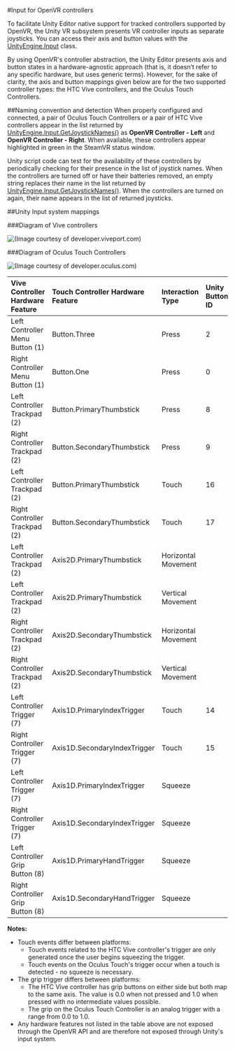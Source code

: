#Input for OpenVR controllers

To facilitate Unity Editor native support for tracked controllers supported by OpenVR, the Unity VR subsystem presents VR controller inputs as separate joysticks. You can access their axis and button values with the [UnityEngine.Input](ScriptRef:Input.html) class. 

By using OpenVR's controller abstraction, the Unity Editor presents axis and button states in a hardware-agnostic approach (that is, it doesn’t refer to any specific hardware, but uses generic terms). However, for the sake of clarity, the axis and button mappings given below are for the two supported controller types: the HTC Vive controllers, and the Oculus Touch Controllers.

##Naming convention and detection
When properly configured and connected, a pair of Oculus Touch Controllers or a pair of HTC Vive controllers appear in the list returned by [UnityEngine.Input.GetJoystickNames()](ScriptRef:Input.GetJoystickNames.html) as __OpenVR Controller - Left__ and __OpenVR Controller - Right__. When available, these controllers appear highlighted in green in the SteamVR status window.

Unity script code can test for the availability of these controllers by periodically checking for their presence in the list of joystick names. When the controllers are turned off or have their batteries removed, an empty string replaces their name in the list returned by [UnityEngine.Input.GetJoystickNames()](ScriptRef:Input.GetJoystickNames.html). When the controllers are turned on again, their name appears in the list of returned joysticks.

##Unity Input system mappings

###Diagram of Vive controllers

![(Image courtesy of developer.viveport.com)](../uploads/Main/OculusControllersViveControllers.png)

###Diagram of Oculus Touch Controllers

![(Image courtesy of developer.oculus.com)](../uploads/Main/OculusControllersTouchControllers.png)

| __Vive Controller Hardware Feature__| __Touch Controller Hardware Feature__ | __Interaction Type__ | __Unity Button ID__ | __Unity Axis ID__ | __Unity Axis Value Range__ |
|:---|:---|:---|:---|:---|:---| 
| Left Controller Menu Button (1)| Button.Three | Press | 2 |   |   |
| Right Controller Menu Button (1)| Button.One | Press | 0 |   |   |
| Left Controller Trackpad (2)| Button.PrimaryThumbstick | Press | 8 |   |   |
| Right Controller Trackpad (2)| Button.SecondaryThumbstick | Press | 9 |   |   |
| Left Controller Trackpad (2)| Button.PrimaryThumbstick | Touch | 16 |   |   |
| Right Controller Trackpad (2)| Button.SecondaryThumbstick | Touch | 17 |   |   |
| Left Controller Trackpad (2)| Axis2D.PrimaryThumbstick | Horizontal Movement |   | 1 | -1.0 to 1.0 |
| Left Controller Trackpad (2)| Axis2D.PrimaryThumbstick | Vertical Movement |   | 2 | -1.0 to 1.0 |
| Right Controller Trackpad (2)| Axis2D.SecondaryThumbstick | Horizontal Movement |   | 4 | -1.0 to 1.0 |
| Right Controller Trackpad (2)| Axis2D.SecondaryThumbstick | Vertical Movement |   | 5 | -1.0 to 1.0 |
| Left Controller Trigger (7)| Axis1D.PrimaryIndexTrigger | Touch | 14 |   |   |
| Right Controller Trigger (7)| Axis1D.SecondaryIndexTrigger | Touch | 15 |   |   |
| Left Controller Trigger (7)| Axis1D.PrimaryIndexTrigger | Squeeze |   | 9 | 0.0 to 1.0 |
| Right Controller Trigger (7)| Axis1D.SecondaryIndexTrigger | Squeeze |   | 10 | 0.0 to 1.0 |
| Left Controller Grip Button (8)| Axis1D.PrimaryHandTrigger | Squeeze |   | 11 | 0.0 to 1.0 |
| Right Controller Grip Button (8)| Axis1D.SecondaryHandTrigger | Squeeze |   | 12 | 0.0 to 1.0 |


**Notes:**

* Touch events differ between platforms:
    * Touch events related to the HTC Vive controller's trigger are only generated once the user begins squeezing the trigger. 
    * Touch events on the Oculus Touch's trigger occur when a touch is detected - no squeeze is necessary.
* The grip trigger differs between platforms:
    * The HTC Vive controller has grip buttons on either side but both map to the same axis. The value is 0.0 when not pressed and 1.0 when pressed with no intermediate values possible.
    * The grip on the Oculus Touch Controller is an analog trigger with a range from 0.0 to 1.0.
* Any hardware features not listed in the table above are not exposed through the OpenVR API and are therefore not exposed through Unity's input system.

